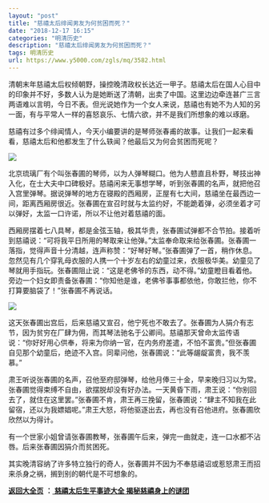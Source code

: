 ```yaml
---
layout: "post"
title: "慈禧太后绯闻男友为何贫困而死？"
date: "2018-12-17 16:15"
categories: "明清历史"
description: "慈禧太后绯闻男友为何贫困而死？"
tags: 明清历史
url: https://www.y5000.com/zgls/mq/3582.html
---
```






清朝末年慈禧太后权倾朝野，操控晚清政权长达近一甲子。慈禧太后在国人心目中的印象并不好，多数人认为是她断送了清朝，出卖了中国。这里边边牵连甚广三言两语难以言明，今日不表。但光说她作为一个女人来说，慈禧也有她不为人知的另一面，有与平常人一样的喜怒哀乐、七情六欲，并不是我们所想象的难以琢磨。

慈禧有过多个绯闻情人，今天小编要讲的是琴师张春甫的故事。让我们一起来看看，慈禧太后和他都发生了什么轶闻？他最后又为何会贫困而死呢？

![](https://img.y5000.com/uploads/allimg/161019/6-161019112254440.jpg)

北京琉璃厂有个叫张春圃的琴师，以为人弹琴糊口。他为人戆直且朴野，琴技出神入化，在士大夫中口碑极好。慈禧闲来无事想学琴，听到张春圃的名声，就把他召入宫里弹琴。据说弹琴的地方在寝殿的西厢房，正屋有七大间，慈禧坐在最西边一间，距离西厢房很近。张春圃在宣召时就与太监约好，不能跪着弹，必须坐着才可以弹好，太监一口许诺，所以不让他对着慈禧的面。

西厢房摆着七八具琴，都是金弦玉轴，极其华贵，张春圃试弹都不合节拍。接着听到慈禧说：“可将我平日所用的琴取来让他弹。”太监奉命取来给张春圃。张春圃一落指，觉得声音十分清越，连声称赞：“好琴好琴。”张春圃弹了一首，稍作休息。忽然见有几个穿乳母衣服的人携一个十岁左右的幼童过来，衣服极华美。幼童见了琴就用手指玩。张春圃阻止说：“这是老佛爷的东西，动不得。”幼童瞪目看着他。旁边一个妇女即责备张春圃：“你知他是谁，老佛爷事事都依他，你敢拦他，你不打算要脑袋了！”张春圃不再说话。

![](https://img.y5000.com/uploads/allimg/161019/6-161019112433509.jpg)

这天张春圃出宫后，后来慈禧又宣召，他宁死也不敢去了。张春圃为人狷介有志节，因为贫穷在厂肆为佣，而其琴法驰名于公卿间。慈禧那天曾命太监传语说：“你好好用心供奉，将来为你纳一官，在内务府差遣，不怕不富贵。”但张春圃自见那个幼童后，绝迹不入宫。同辈问他，张春圃说：“此等龌龊富贵，我不羡慕。”

肃王听说张春圃的名声，召他至府邸弹琴，给他月俸三十金，早来晚归习以为常。张春圃觉得束缚不自由，欲摆脱却没有好办法。一天黄昏下雨，肃王说：“你别回去了，就住在这里罢。”张春圃不肯，肃王再三挽留，张春圃说：“肆主不知我在此留宿，还以为我嫖娼呢。”肃王大怒，将他驱逐出去，再也没有召他进府。张春圃欣欣然以为得计。

有一个世家小姐曾请张春圃教琴，张春圃午后来，弹完一曲就走，连一口水都不沾唇。后来张春圃因狷介而贫困死。

其实晚清容纳了许多特立独行的奇人，张春圃并不因为不奉慈禧诏或惹怒肃王而招来杀身之祸，搁到别的朝代是不可想象的。

**[返回大全页](https://www.y5000.com/zgls/mq/17886.html)** **：**[ **慈禧太后生平事迹大全
揭秘慈禧身上的谜团**](https://www.y5000.com/zgls/mq/17886.html)
